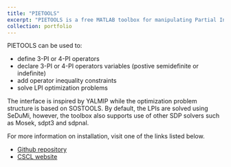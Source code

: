 ```yaml
---
title: "PIETOOLS"
excerpt: "PIETOOLS is a free MATLAB toolbox for manipulating Partial Integral (PI) operators and solving Linear PI Inequalities (LPIs) which are convex optimization problems involving PI variables and PI constraints. <br/><img src='/images/pietools_logo.png' width='200' height='270'>"
collection: portfolio
---
```


PIETOOLS can be used to:
* define 3-PI or 4-PI operators
* declare 3-PI or 4-PI operators variables (postive semidefinite or indefinite)
* add operator inequality constraints
* solve LPI optimization problems

The interface is inspired by YALMIP while the optimization problem structure is based on SOSTOOLS. By default, the LPIs are solved using SeDuMi, however, the toolbox also supports use of other SDP solvers such as Mosek, sdpt3 and sdpnal.

For more information on installation, visit one of the links listed below.

* <a href="https://github.com/CyberneticSCL/PIETOOLS "> Github repository</a> 
* <a href="https://pietools.asu.edu"> CSCL website</a>
